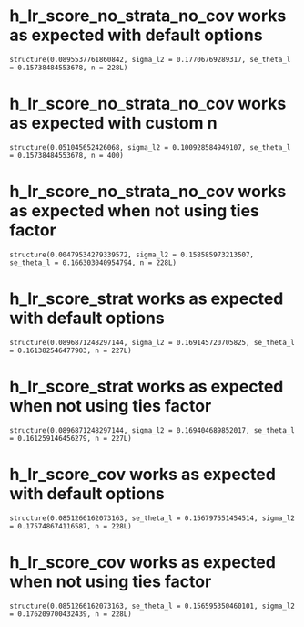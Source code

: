 # h_lr_score_no_strata_no_cov works as expected with default options

    structure(0.0895537761860842, sigma_l2 = 0.17706769289317, se_theta_l = 0.15738484553678, n = 228L)

# h_lr_score_no_strata_no_cov works as expected with custom n

    structure(0.051045652426068, sigma_l2 = 0.100928584949107, se_theta_l = 0.15738484553678, n = 400)

# h_lr_score_no_strata_no_cov works as expected when not using ties factor

    structure(0.00479534279339572, sigma_l2 = 0.158585973213507, se_theta_l = 0.166303040954794, n = 228L)

# h_lr_score_strat works as expected with default options

    structure(0.0896871248297144, sigma_l2 = 0.169145720705825, se_theta_l = 0.161382546477903, n = 227L)

# h_lr_score_strat works as expected when not using ties factor

    structure(0.0896871248297144, sigma_l2 = 0.169404689852017, se_theta_l = 0.161259146456279, n = 227L)

# h_lr_score_cov works as expected with default options

    structure(0.0851266162073163, se_theta_l = 0.156797551454514, sigma_l2 = 0.175748674116587, n = 228L)

# h_lr_score_cov works as expected when not using ties factor

    structure(0.0851266162073163, se_theta_l = 0.156595350460101, sigma_l2 = 0.176209700432439, n = 228L)

